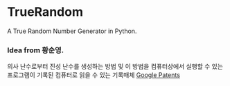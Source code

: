 # TrueRandom
A True Random Number Generator in Python.

### Idea from 황순영.
의사 난수로부터 진성 난수를 생성하는 방법 및 이 방법을 컴퓨터상에서 실행할 수 있는 프로그램이 기록된 컴퓨터로 읽을 수 있는 기록매체
[Google Patents](https://patents.google.com/patent/KR101630791B1/ko)
